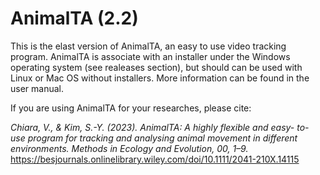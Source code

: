 # AnimalTA (2.2)

This is the elast version of AnimalTA, an easy to use video tracking program.
AnimalTA is associate with an installer under the Windows operating system (see realeases section), but should can be used with Linux or Mac OS without installers.
More information can be found in the user manual.





If you are using AnimalTA for your researches, please cite: 

*Chiara, V., & Kim, S.-Y. (2023). AnimalTA: A highly flexible and easy- to- use program for tracking and analysing animal movement in different environments. Methods in Ecology and Evolution, 00, 1–9.*
https://besjournals.onlinelibrary.wiley.com/doi/10.1111/2041-210X.14115

